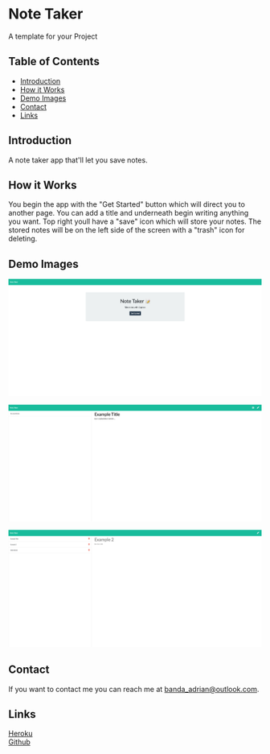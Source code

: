# Note Taker
A template for your Project

## Table of Contents
* [Introduction](#introduction) 
* [How it Works](#how-it-works)
* [Demo Images](#demo-images)
* [Contact](#contact)
* [Links](#links)

## Introduction
A note taker app that'll let you save notes.

## How it Works
You begin the app with the "Get Started" button which will direct you to another page. You can add a title and underneath begin writing anything you want. Top right youll have a "save" icon which will store your notes. The stored notes will be on the left side of the screen with a "trash" icon for deleting.

## Demo Images

![screenshot](public/assets/images/startUp.png) 

![screenshot](public/assets/images/notes.png)  

![screenshot](public/assets/images/notes1.png)  

## Contact
If you want to contact me you can reach me at banda_adrian@outlook.com.

## Links
[Heroku](https://git.heroku.com/note-taker-ab.git)  
[Github](https://github.com/banda-adrian)